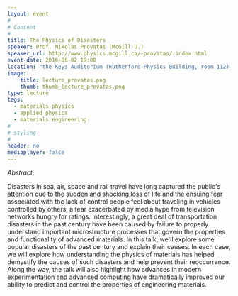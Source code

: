 ```yaml
---
layout: event
#
# Content
#
title: The Physics of Disasters
speaker: Prof. Nikolas Provatas (McGill U.)
speaker_url: http://www.physics.mcgill.ca/~provatas/.index.html
event-date: 2016-06-02 19:00
location: "the Keys Auditorium (Rutherford Physics Building, room 112), McGill University"
image:
    title: lecture_provatas.png
    thumb: thumb_lecture_provatas.png
type: lecture
tags:
  - materials physics
  - applied physics
  - materials engineering
#
# Styling
#
header: no
mediaplayer: false
---
```

*Abstract:*

Disasters in sea, air, space and rail travel have long captured the public's attention due to the sudden and shocking loss of life and the ensuing fear associated with the lack of control people feel about traveling in vehicles controlled by others, a fear exacerbated by media hype from television networks hungry for ratings. Interestingly, a great deal of transportation disasters in the past century have been caused by failure to properly understand important microstructure processes that govern the properties and functionality of advanced materials. In this talk, we'll explore some popular disasters of the past century and explain their causes. In each case, we will explore how understanding the physics of materials has helped demystify the causes of such disasters and help prevent their reoccurrence. Along the way, the talk will also highlight how advances in modern experimentation and advanced computing have dramatically improved our ability to predict and control the properties of engineering materials.
